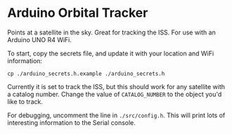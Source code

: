 # Arduino Orbital Tracker

Points at a satellite in the sky. Great for tracking the ISS. For use with an Arduino UNO R4 WiFi.

To start, copy the secrets file, and update it with your location and WiFi information:

```shell
cp ./arduino_secrets.h.example ./arduino_secrets.h
```

Currently it is set to track the ISS, but this should work for any satellite with a catalog number. Change the value of `CATALOG_NUMBER` to the object you'd like to track.

For debugging, uncomment the line in `./src/config.h`. This will print lots of interesting information to the Serial console.
